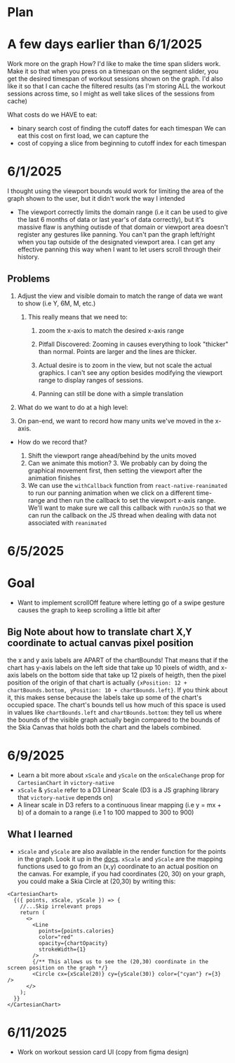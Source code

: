 # Plan

# A few days earlier than 6/1/2025

Work more on the graph
How?
I'd like to make the time span sliders work.
Make it so that when you press on a timespan on the segment slider, you get the desired timespan of workout sessions shown on the graph.
I'd also like it so that I can cache the filtered results (as I'm storing ALL the workout sessions across time, so I might as well take slices of the sessions from cache)

What costs do we HAVE to eat:

- binary search cost of finding the cutoff dates for each timespan
  We can eat this cost on first load, we can capture the
- cost of copying a slice from beginning to cutoff index for each timespan

# 6/1/2025

I thought using the viewport bounds would work for limiting the area of the graph shown to the user, but it didn't work the way I intended

- The viewport correctly limits the domain range (i.e it can be used to give the last 6 months of data or last year's of data correctly), but it's massive flaw is anything outisde of that domain or viewport area doesn't register any gestures like panning. You can't pan the graph left/right when you tap outside of the designated viewport area. I can get any effective panning this way when I want to let users scroll through their history.

## Problems

1. Adjust the view and visible domain to match the range of data we want to show (i.e Y, 6M, M, etc.)

   1. This really means that we need to:

      1. zoom the x-axis to match the desired x-axis range
      2. Pitfall Discovered: Zooming in causes everything to look "thicker" than normal. Points are larger and the lines are thicker.
      3. Actual desire is to zoom in the view, but not scale the actual graphics. I can't see any option besides modifying the viewport range to display ranges of sessions.

      4. Panning can still be done with a simple translation

2. What do we want to do at a high level:

3. On pan-end, we want to record how many units we've moved in the x-axis.

- How do we record that?

  1. Shift the viewport range ahead/behind by the units moved
  2. Can we animate this motion? 3. We probably can by doing the graphical movement first, then setting the viewport after the animation finishes
  3. We can use the `withCallback` function from `react-native-reanimated` to run our panning animation when we click on a different time-range and then run the callback to set the viewport x-axis range. We'll want to make sure we call this callback with `runOnJS` so that we can run the callback on the JS thread when dealing with data not associated with `reanimated`

# 6/5/2025

# Goal

- Want to implement scrollOff feature where letting go of a swipe gesture causes the graph to keep scrolling a little bit after

## Big Note about how to translate chart X,Y coordinate to actual canvas pixel position

the x and y axis labels are APART of the chartBounds! That means that if the chart has y-axis labels on the left side that take up 10 pixels of width, and x-axis labels on the bottom side that take up 12 pixels of heigth, then the pixel position of the origin of that chart is actually `{xPosition: 12 + chartBounds.bottom, yPosition: 10 + chartBounds.left}`. If you think about it, this makes sense because the labels take up some of the chart's occupied space. The chart's bounds tell us how much of this space is used in values like `chartBounds.left` and `chartBounds.bottom`: they tell us where the bounds of the visible graph actually begin compared to the bounds of the Skia Canvas that holds both the chart and the labels combined.

# 6/9/2025

- Learn a bit more about `xScale` and `yScale` on the `onScaleChange` prop for `CartesianChart` in `victory-native`
- `xScale` & `yScale` refer to a D3 Linear Scale (D3 is a JS graphing library that `victory-native` depends on)
- A linear scale in D3 refers to a continuous linear mapping (i.e y = mx + b) of a domain to a range (i.e 1 to 100 mapped to 300 to 900)

## What I learned

- `xScale` and `yScale` are also available in the render function for the points in the graph. Look it up in the [docs](https://nearform.com/open-source/victory-native/docs/cartesian/cartesian-chart/#xscale). `xScale` and `yScale` are the mapping functions used to go from an (x,y) coordinate to an actual position on the canvas. For example, if you had coordinates (20, 30) on your graph, you could make a Skia Circle at (20,30) by writing this:

```tsx
<CartesianChart>
  {({ points, xScale, yScale }) => {
    //...Skip irrelevant props
    return (
      <>
        <Line
          points={points.calories}
          color="red"
          opacity={chartOpacity}
          strokeWidth={1}
        />
        {/** This allows us to see the (20,30) coordinate in the screen position on the graph */}
        <Circle cx={xScale(20)} cy={yScale(30)} color={"cyan"} r={3} />
      </>
    );
  }}
</CartesianChart>
```

# 6/11/2025

- Work on workout session card UI (copy from figma design)
